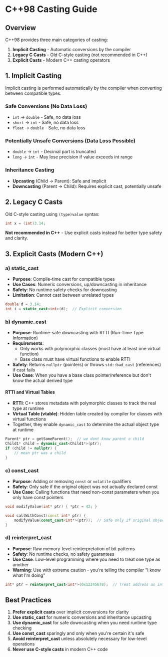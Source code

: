# C++98 Casting Guide

## Overview
C++98 provides three main categories of casting:
1. **Implicit Casting** - Automatic conversions by the compiler
2. **Legacy C Casts** - Old C-style casting (not recommended in C++)
3. **Explicit Casts** - Modern C++ casting operators

## 1. Implicit Casting

Implicit casting is performed automatically by the compiler when converting between compatible types.

### Safe Conversions (No Data Loss)
- `int` → `double` - Safe, no data loss
- `short` → `int` - Safe, no data loss
- `float` → `double` - Safe, no data loss

### Potentially Unsafe Conversions (Data Loss Possible)
- `double` → `int` - Decimal part is truncated
- `long` → `int` - May lose precision if value exceeds int range

### Inheritance Casting
- **Upcasting** (Child → Parent): Safe and implicit
- **Downcasting** (Parent → Child): Requires explicit cast, potentially unsafe

## 2. Legacy C Casts

Old C-style casting using `(type)value` syntax:
```cpp
int x = (int)3.14;
```

**Not recommended in C++** - Use explicit casts instead for better type safety and clarity.

## 3. Explicit Casts (Modern C++)

### a) static_cast
- **Purpose**: Compile-time cast for compatible types
- **Use Cases**: Numeric conversions, up/downcasting in inheritance
- **Safety**: No runtime safety checks for downcasting
- **Limitation**: Cannot cast between unrelated types

```cpp
double d = 3.14;
int i = static_cast<int>(d);  // Explicit conversion
```

### b) dynamic_cast
- **Purpose**: Runtime-safe downcasting with RTTI (Run-Time Type Information)
- **Requirements**: 
  - Only works with polymorphic classes (must have at least one virtual function)
  - Base class must have virtual functions to enable RTTI
- **Safety**: Returns `nullptr` (pointers) or throws `std::bad_cast` (references) if cast fails
- **Use Case**: When you have a base class pointer/reference but don't know the actual derived type

#### RTTI and Virtual Tables
- **RTTI**: C++ stores metadata with polymorphic classes to track the real type at runtime
- **Virtual Table (vtable)**: Hidden table created by compiler for classes with virtual functions
- Together, they enable `dynamic_cast` to determine the actual object type at runtime

```cpp
Parent* ptr = getSomeParent();  // we dont know parent o child
Child1* child = dynamic_cast<Child1*>(ptr);
if (child != nullptr) {
    // mean ptr was a child
}
```

### c) const_cast
- **Purpose**: Adding or removing `const` or `volatile` qualifiers
- **Safety**: Only safe if the original object was not actually declared const
- **Use Case**: Calling functions that need non-const parameters when you only have const pointers

```cpp
void modifyValue(int* ptr) { *ptr = 42; }

void callWithConst(const int* ptr) {
    modifyValue(const_cast<int*>(ptr));  // Safe only if original object was non-const
}
```

### d) reinterpret_cast
- **Purpose**: Raw memory-level reinterpretation of bit patterns
- **Safety**: No runtime checks, no safety guarantees
- **Use Case**: Low-level programming where you need to treat one type as another
- **Warning**: Use with extreme caution - you're telling the compiler "I know what I'm doing"

```cpp
int* ptr = reinterpret_cast<int*>(0x12345678);  // Treat address as int pointer
```

## Best Practices

1. **Prefer explicit casts** over implicit conversions for clarity
2. **Use static_cast** for numeric conversions and inheritance upcasting
3. **Use dynamic_cast** for safe downcasting when you need runtime type checking
4. **Use const_cast** sparingly and only when you're certain it's safe
5. **Avoid reinterpret_cast** unless absolutely necessary for low-level operations
6. **Never use C-style casts** in modern C++ code 